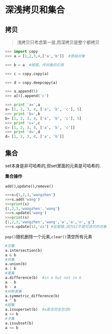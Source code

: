 # 深浅拷贝和集合

## 拷贝

> 浅拷贝只考虑第一层,而深拷贝是整个都拷贝

```python
>>> import copy
>>> a = [1,2,3,4,['a','b']]  #原始对象

>>> b = a  #赋值，传对象的引用

>>> c = copy.copy(a)

>>> d = copy.deepcopy(a)

>>> a.append(5)
>>> a[4].append('c')

>>> print 'a=',a
a= [1, 2, 3, 4, ['a', 'b', 'c'], 5]
>>> print 'b=',b
b= [1, 2, 3, 4, ['a', 'b', 'c'], 5]
>>> print 'c=',c
c= [1, 2, 3, 4, ['a', 'b', 'c']]
>>> print 'd=',d
d= [1, 2, 3, 4, ['a', 'b']]
```

## 集合

set本身是非可哈希的,但set里面的元素是可哈希的.

**集合操作**

`add()`,`update()`,`remove()`

```python
>>>s={1,2,3,'wangzhen'}
>>>s.add('wang')
>>>print(s)
{1,2,3,'wangzhen'.'wang'}
>>>s.update('wang')
>>>print(s)
{1,2,3,'wangzhen','wang','w','a','n','g'}
>>>s.update(12,'zs') #会报错,因为12不是可迭代的对象
```

`pop()`随机删除一个元素,`clear()`清空所有元素

```python
#交集
a.intersection(b)
a & b
#并集
a.union(b)
a | b
#差集
a.difference(b)  #in a but not in b
a - b 
b - a
#对称差集
a.symmetric_difference(b)
a ^ b
#超集
a.issuperset(b)  #a是否完全包含b
a >= b
#子集
a.issubset(b)
a <= b
```









